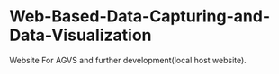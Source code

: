 # Web-Based-Data-Capturing-and-Data-Visualization
Website For AGVS and further development(local host website).
